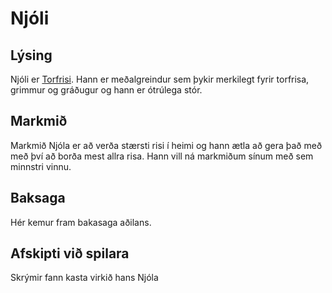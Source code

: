 # Njóli
## Lýsing
Njóli er [Torfrisi](https://www.dndbeyond.com/monsters/hill-giant). Hann er
meðalgreindur sem þykir merkilegt fyrir torfrisa, grimmur og gráðugur og hann 
er ótrúlega stór.
## Markmið
Markmið Njóla er að verða stærsti risi í heimi og hann ætla að gera það með
með því að borða mest allra risa. Hann vill ná markmiðum sínum með sem minnstri
vinnu.
## Baksaga
Hér kemur fram bakasaga aðilans.
## Afskipti við spilara
Skrýmir fann kasta virkið hans Njóla